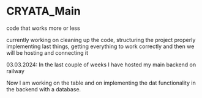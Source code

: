 # CRYATA_Main

code that works more or less

currently working on cleaning up the code, structuring the project properly implementing last things, getting everything to work
correctly and then we will be hosting and connecting it


03.03.2024:
In the last couple of weeks I have hosted my main backend on railway

Now I am working on the table and on implementing the dat functionality in the backend with a database. 
